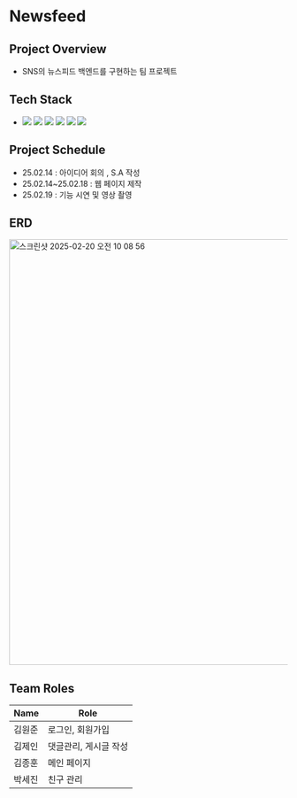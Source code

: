 # Newsfeed
## Project Overview
- SNS의 뉴스피드 백엔드를 구현하는 팀 프로젝트

## Tech Stack
- <img src="https://img.shields.io/badge/java-007396?style=flat-square&logo=java&logoColor=white"/> <img src="https://img.shields.io/badge/MySQL-4479A1?style=flat-square&logo=MySQL&logoColor=white"/> <img src="https://img.shields.io/badge/Postman-FF6C37?style=flat-square&logo=Postman&logoColor=white"/> <img src="https://img.shields.io/badge/Spring-6DB33F?style=flat-square&logo=Spring&logoColor=white"/> <img src="https://img.shields.io/badge/JPA-6DB33F?style=flat-square&logo=JPA&logoColor=white"/> <img src="https://img.shields.io/badge/Session-6DB33F?style=flat-square&logo=Session&logoColor=white"/>

## Project Schedule
- 25.02.14 : 아이디어 회의 , S.A 작성
- 25.02.14~25.02.18 : 웹 페이지 제작
- 25.02.19 : 기능 시연 및 영상 촬영

## ERD
<img width="769" alt="스크린샷 2025-02-20 오전 10 08 56" src="https://github.com/user-attachments/assets/f458ea8f-b705-494f-871f-7c9e4d506fd8" />

## Team Roles
| Name | Role |
| -- | -- |
| 김원준 | 로그인, 회원가입 |
| 김제인 | 댓글관리, 게시글 작성 |
| 김종훈 | 메인 페이지 |
| 박세진 | 친구 관리 |
